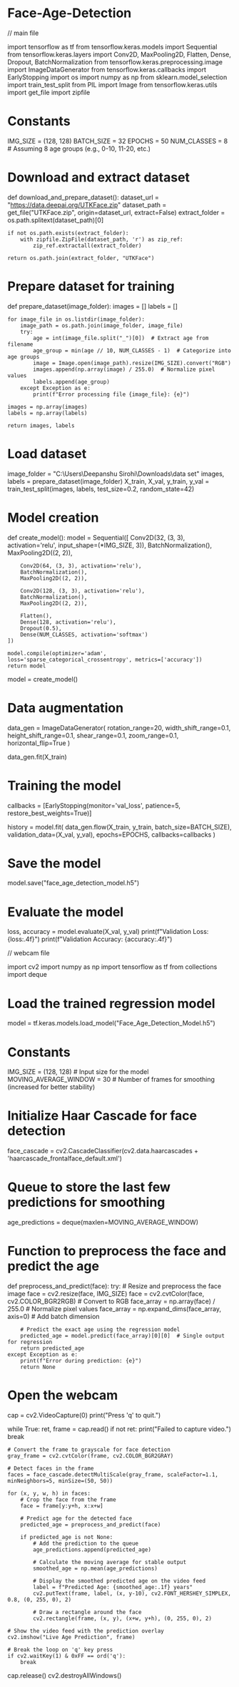 # Face-Age-Detection
// main file 


import tensorflow as tf
from tensorflow.keras.models import Sequential
from tensorflow.keras.layers import Conv2D, MaxPooling2D, Flatten, Dense, Dropout, BatchNormalization
from tensorflow.keras.preprocessing.image import ImageDataGenerator
from tensorflow.keras.callbacks import EarlyStopping
import os
import numpy as np
from sklearn.model_selection import train_test_split
from PIL import Image
from tensorflow.keras.utils import get_file
import zipfile

# Constants
IMG_SIZE = (128, 128)
BATCH_SIZE = 32
EPOCHS = 50
NUM_CLASSES = 8  # Assuming 8 age groups (e.g., 0-10, 11-20, etc.)

# Download and extract dataset
def download_and_prepare_dataset():
    dataset_url = "https://data.deepai.org/UTKFace.zip"
    dataset_path = get_file("UTKFace.zip", origin=dataset_url, extract=False)
    extract_folder = os.path.splitext(dataset_path)[0]
    
    if not os.path.exists(extract_folder):
        with zipfile.ZipFile(dataset_path, 'r') as zip_ref:
            zip_ref.extractall(extract_folder)
    
    return os.path.join(extract_folder, "UTKFace")

# Prepare dataset for training
def prepare_dataset(image_folder):
    images = []
    labels = []
    
    for image_file in os.listdir(image_folder):
        image_path = os.path.join(image_folder, image_file)
        try:
            age = int(image_file.split("_")[0])  # Extract age from filename
            age_group = min(age // 10, NUM_CLASSES - 1)  # Categorize into age groups
            image = Image.open(image_path).resize(IMG_SIZE).convert("RGB")
            images.append(np.array(image) / 255.0)  # Normalize pixel values
            labels.append(age_group)
        except Exception as e:
            print(f"Error processing file {image_file}: {e}")

    images = np.array(images)
    labels = np.array(labels)
    
    return images, labels

# Load dataset
image_folder = "C:\Users\Deepanshu Sirohi\Downloads\data set"
images, labels = prepare_dataset(image_folder)
X_train, X_val, y_train, y_val = train_test_split(images, labels, test_size=0.2, random_state=42)

# Model creation
def create_model():
    model = Sequential([
        Conv2D(32, (3, 3), activation='relu', input_shape=(*IMG_SIZE, 3)),
        BatchNormalization(),
        MaxPooling2D((2, 2)),
        
        Conv2D(64, (3, 3), activation='relu'),
        BatchNormalization(),
        MaxPooling2D((2, 2)),
        
        Conv2D(128, (3, 3), activation='relu'),
        BatchNormalization(),
        MaxPooling2D((2, 2)),
        
        Flatten(),
        Dense(128, activation='relu'),
        Dropout(0.5),
        Dense(NUM_CLASSES, activation='softmax')
    ])
    
    model.compile(optimizer='adam', loss='sparse_categorical_crossentropy', metrics=['accuracy'])
    return model

model = create_model()

# Data augmentation
data_gen = ImageDataGenerator(
    rotation_range=20,
    width_shift_range=0.1,
    height_shift_range=0.1,
    shear_range=0.1,
    zoom_range=0.1,
    horizontal_flip=True
)

data_gen.fit(X_train)

# Training the model
callbacks = [EarlyStopping(monitor='val_loss', patience=5, restore_best_weights=True)]

history = model.fit(
    data_gen.flow(X_train, y_train, batch_size=BATCH_SIZE),
    validation_data=(X_val, y_val),
    epochs=EPOCHS,
    callbacks=callbacks
)

# Save the model
model.save("face_age_detection_model.h5")

# Evaluate the model
loss, accuracy = model.evaluate(X_val, y_val)
print(f"Validation Loss: {loss:.4f}")
print(f"Validation Accuracy: {accuracy:.4f}")





// webcam file


import cv2
import numpy as np
import tensorflow as tf
from collections import deque

# Load the trained regression model
model = tf.keras.models.load_model("Face_Age_Detection_Model.h5")

# Constants
IMG_SIZE = (128, 128)  # Input size for the model
MOVING_AVERAGE_WINDOW = 30  # Number of frames for smoothing (increased for better stability)

# Initialize Haar Cascade for face detection
face_cascade = cv2.CascadeClassifier(cv2.data.haarcascades + 'haarcascade_frontalface_default.xml')

# Queue to store the last few predictions for smoothing
age_predictions = deque(maxlen=MOVING_AVERAGE_WINDOW)

# Function to preprocess the face and predict the age
def preprocess_and_predict(face):
    try:
        # Resize and preprocess the face image
        face = cv2.resize(face, IMG_SIZE)
        face = cv2.cvtColor(face, cv2.COLOR_BGR2RGB)  # Convert to RGB
        face_array = np.array(face) / 255.0  # Normalize pixel values
        face_array = np.expand_dims(face_array, axis=0)  # Add batch dimension

        # Predict the exact age using the regression model
        predicted_age = model.predict(face_array)[0][0]  # Single output for regression
        return predicted_age
    except Exception as e:
        print(f"Error during prediction: {e}")
        return None

# Open the webcam
cap = cv2.VideoCapture(0)
print("Press 'q' to quit.")

while True:
    ret, frame = cap.read()
    if not ret:
        print("Failed to capture video.")
        break

    # Convert the frame to grayscale for face detection
    gray_frame = cv2.cvtColor(frame, cv2.COLOR_BGR2GRAY)

    # Detect faces in the frame
    faces = face_cascade.detectMultiScale(gray_frame, scaleFactor=1.1, minNeighbors=5, minSize=(50, 50))

    for (x, y, w, h) in faces:
        # Crop the face from the frame
        face = frame[y:y+h, x:x+w]

        # Predict age for the detected face
        predicted_age = preprocess_and_predict(face)

        if predicted_age is not None:
            # Add the prediction to the queue
            age_predictions.append(predicted_age)

            # Calculate the moving average for stable output
            smoothed_age = np.mean(age_predictions)

            # Display the smoothed predicted age on the video feed
            label = f"Predicted Age: {smoothed_age:.1f} years"
            cv2.putText(frame, label, (x, y-10), cv2.FONT_HERSHEY_SIMPLEX, 0.8, (0, 255, 0), 2)

            # Draw a rectangle around the face
            cv2.rectangle(frame, (x, y), (x+w, y+h), (0, 255, 0), 2)

    # Show the video feed with the prediction overlay
    cv2.imshow("Live Age Prediction", frame)

    # Break the loop on 'q' key press
    if cv2.waitKey(1) & 0xFF == ord('q'):
        break

cap.release()
cv2.destroyAllWindows()
